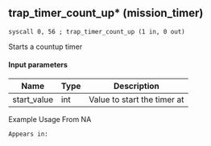 ## trap_timer_count_up* (mission_timer)

`syscall 0, 56 ; trap_timer_count_up (1 in, 0 out)`

Starts a countup timer

#### Input parameters
| Name | Type | Description
|------|------|------------
| start_value   | int   | Value to start the timer at


Example Usage From NA






	Appears in:



